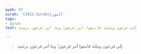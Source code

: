 ```yaml
---
ayah: 97
surah: '[[011-Surah|سورة]]'
tags:
- quran
text: إلى فرعون وملئه فاتبعوا أمر فرعون ۖ وما أمر فرعون برشيد

---
```

> إلى فرعون وملئه فاتبعوا أمر فرعون ۖ وما أمر فرعون برشيد
